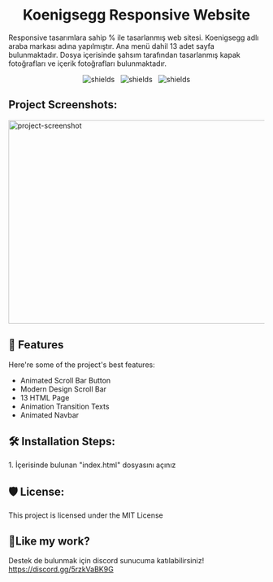 <h1 align="center" id="title">Koenigsegg Responsive Website</h1>

<p id="description">Responsive tasarımlara sahip % ile tasarlanmış web sitesi. Koenigsegg adlı araba markası adına yapılmıştır. Ana menü dahil 13 adet sayfa bulunmaktadır. Dosya içerisinde şahsım tarafından tasarlanmış kapak fotoğrafları ve içerik fotoğrafları bulunmaktadır.</p>

<p align="center"><img src="https://img.shields.io/badge/HTML5-Proficient-red?style=flat&amp;logo=html5" alt="shields">
  &nbsp; <img src="https://img.shields.io/badge/CSS3-Proficient-orange?style=flat&amp;logo=css3" alt="shields"> &nbsp; <img src="https://img.shields.io/badge/JavaScript-Proficient-yellow?style=flat&amp;logo=javascript" alt="shields"></p>

<h2>Project Screenshots:</h2>

<img src="https://i.imgur.com/h2G2veP.png" alt="project-screenshot" width="800" height="400/">

  
  
<h2>🧐 Features</h2>

Here're some of the project's best features:

*   Animated Scroll Bar Button
*   Modern Design Scroll Bar
*   13 HTML Page
*   Animation Transition Texts
*   Animated Navbar

<h2>🛠️ Installation Steps:</h2>

<p>1. İçerisinde bulunan "index.html" dosyasını açınız</p>

<h2>🛡️ License:</h2>

This project is licensed under the MIT License

<h2>💖Like my work?</h2>

Destek de bulunmak için discord sunucuma katılabilirsiniz! https://discord.gg/5rzkVaBK9G

